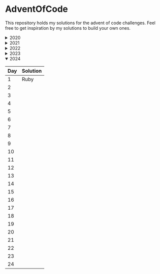 # AdventOfCode

This repository holds my solutions for the advent of code challenges.
Feel free to get inspiration by my solutions to build your own ones.

<details>
<summary>2020</summary>

| Day | Solution  |
|-----|-----------|
| 1   | Java      |
| 2   | Java      |
| 3   | Java & C# |
| 4   | Java      |
| 5   | Java      |
| 6   | Java      |
| 7   | ❌         |
| 8   | Java      |
| 9   |           |
| 10  |           |
| 11  |           |
| 12  |           |
| 13  |           |
| 14  |           |
| 15  |           |
| 16  |           |
| 17  |           |
| 18  |           |
| 19  |           |
| 20  |           |
| 21  |           |
| 22  |           |
| 23  |           |
| 24  |           |
</details>

<details>
<summary>2021</summary>

| Day | Solution          |
|-----|-------------------|
| 1   | Ruby              |
| 2   | Ruby              |
| 3   | Ruby (only first) |
| 4   |                   |
| 5   |                   |
| 6   |                   |
| 7   |                   |
| 8   |                   |
| 9   |                   |
| 10  |                   |
| 11  |                   |
| 12  |                   |
| 13  |                   |
| 14  |                   |
| 15  |                   |
| 16  |                   |
| 17  |                   |
| 18  |                   |
| 19  |                   |
| 20  |                   |
| 21  |                   |
| 22  |                   |
| 23  |                   |
| 24  |                   |
</details>

<details>
<summary>2022</summary>

| Day | Solution |
|-----|----------|
| 1   | Ruby     |
| 2   | Ruby     |
| 3   | Ruby     |
| 4   | Ruby     |
| 5   | Ruby     |
| 6   | Ruby     |
| 7   | Ruby     |
| 8   | Ruby     |
| 9   | ❌        |
| 10  | Ruby     |
| 11  |          |
| 12  |          |
| 13  |          |
| 14  |          |
| 15  |          |
| 16  |          |
| 17  |          |
| 18  |          |
| 19  |          |
| 20  |          |
| 21  |          |
| 22  |          |
| 23  |          |
| 24  |          |
</details>

<details>
<summary>2023</summary>

| Day | Solution          |
|-----|-------------------|
| 1   | Ruby              |
| 2   | Ruby              |
| 3   | ❌                 |
| 4   | Ruby              |
| 5   | Ruby (only first) |
| 6   | Ruby              |
| 7   | Ruby              |
| 8   | Ruby              |
| 9   |                   |
| 10  |                   |
| 11  |                   |
| 12  |                   |
| 13  |                   |
| 14  |                   |
| 15  |                   |
| 16  |                   |
| 17  |                   |
| 18  |                   |
| 19  |                   |
| 20  |                   |
| 21  |                   |
| 22  |                   |
| 23  |                   |
| 24  |                   |
</details>

<details open>
<summary>2024</summary>

| Day | Solution |
|-----|----------|
| 1   | Ruby     |
| 2   |          |
| 3   |          |
| 4   |          |
| 5   |          |
| 6   |          |
| 7   |          |
| 8   |          |
| 9   |          |
| 10  |          |
| 11  |          |
| 12  |          |
| 13  |          |
| 14  |          |
| 15  |          |
| 16  |          |
| 17  |          |
| 18  |          |
| 19  |          |
| 20  |          |
| 21  |          |
| 22  |          |
| 23  |          |
| 24  |          |
</details>
